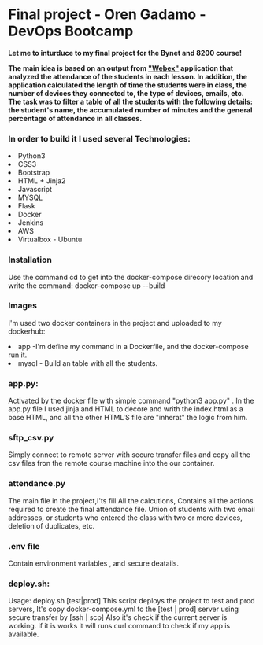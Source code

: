 <div>
    <h1>Final project - Oren Gadamo - DevOps Bootcamp</h1>
    <strong><p>Let me to inturduce to my final project for the Bynet and 8200 course!</p>
        <p>The main idea is based on an output from <a href="https://www.webex.com/">"Webex"</a> application that analyzed the attendance of the students in each lesson.
    In addition, the application calculated the length of time the students were in class, the number of devices they connected to, the type of devices, emails, etc.
    The task was to filter a table of all the students with the following details:
    the student's name, the accumulated number of minutes and the general percentage of attendance in all classes.</strong>
    </p>
</div>
<h3>In order to build it I used several Technologies:</h3>
<li>Python3 </li>
<li>CSS3 </li> 
<li>Bootstrap </li>
<li>HTML + Jinja2 </li>
<li>Javascript </li>
<li>MYSQL </li>
<li>Flask </li>
<li>Docker </li>
<li>Jenkins </li>
<li>AWS </li>
<li>Virtualbox - Ubuntu </li>
</li>

<h3>Installation</h3>
<p>Use the command cd to get into the docker-compose direcory location and write the command:
docker-compose up --build
</p>
<h3>Images</h3>
<p>I'm used two docker containers in the project and uploaded to my dockerhub:
    <li>app -I'm define my command in a Dockerfile, and the docker-compose run it.</li>
    <li> mysql - Build an table with all the students.</li>
</p>
<h3>app.py:</h3>
<p>Activated by the docker file with simple command "python3 app.py" .
In the app.py file I used jinja and HTML to decore and writh the index.html as a base HTML, and all the other HTML'S file are "inherat" the logic from him. 
</p>
<h3>sftp_csv.py</h3>
<p>Simply connect to remote server with secure transfer files and copy all the csv files fron the remote course machine into the our container.</p>

<h3>attendance.py</h3>
<p>The main file in the project,I'ts fill All the calcutions, Contains all the actions required to create the final attendance file. Union of students with two email addresses, or students who entered the class with two or more devices, deletion of duplicates, etc.
</p>
<h3>.env file</h3>
<p>Contain environment variables , and secure deatails.</p> 
<h3>deploy.sh:</h3>
<p>Usage: deploy.sh [test|prod]
This script deploys the project to test and prod servers,
It's copy docker-compose.yml to the [test | prod] server using secure transfer by [ssh | scp]
Also it's check if the current server is working.
if it is works it will runs curl command to check if my app is available.
</p>
